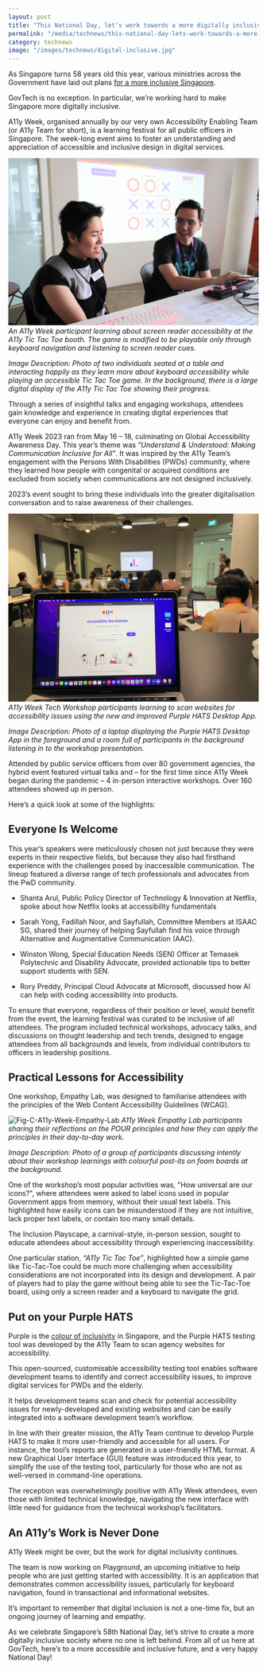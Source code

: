 ```yaml
---
layout: post
title: "This National Day, let’s work towards a more digitally inclusive Singapore"
permalink: "/media/technews/this-national-day-lets-work-towards-a-more-digitally-inclusive-singapore"
category: technews
image: "/images/technews/digital-inclusive.jpg"
---
```


As Singapore turns 58 years old this year, various ministries across the Government have laid out plans [for a more inclusive Singapore](https://www.straitstimes.com/singapore/politics/ministries-outline-plans-for-more-inclusive-singapore-sustainable-finances-and-access-to-justice).

GovTech is no exception. In particular, we’re working hard to make Singapore more digitally inclusive. 

A11y Week, organised annually by our very own Accessibility Enabling Team (or A11y Team for short), is a learning festival for all public officers in Singapore. The week-long event aims to foster an understanding and appreciation of accessible and inclusive design in digital services.

![Fig-A-A11y-Week-participant](/images/technews/Fig-A-A11y-Week-participant.JPG)
*An A11y Week participant learning about screen reader accessibility at the A11y Tic Tac Toe booth. The game is modified to be playable only through keyboard navigation and listening to screen reader cues.*

*Image Description: Photo of two individuals seated at a table and interacting happily as they learn more about keyboard accessibility while playing an accessible Tic Tac Toe game. In the background, there is a large digital display of the A11y Tic Tac Toe showing their progress.*

Through a series of insightful talks and engaging workshops, attendees gain knowledge and experience in creating digital experiences that everyone can enjoy and benefit from.

A11y Week 2023 ran from May 16 – 18, culminating on Global Accessibility Awareness Day. This year’s theme was *"Understand & Understood: Making Communication Inclusive for All"*. It was inspired by the A11y Team’s engagement with the Persons With Disabilities (PWDs) community, where they learned how people with congenital or acquired conditions are excluded from society when communications are not designed inclusively.

2023’s event sought to bring these individuals into the greater digitalisation conversation and to raise awareness of their challenges.

![Fig-B-A11y-Week-Tech-Workshop](/images/technews/Fig-B-A11y-Week-Tech-Workshop.JPG)
*A11y Week Tech Workshop participants learning to scan websites for accessibility issues using the new and improved Purple HATS Desktop App.*

*Image Description: Photo of a laptop displaying the Purple HATS Desktop App in the foreground and a room full of participants in the background listening in to the workshop presentation.*

Attended by public service officers from over 80 government agencies, the hybrid event featured virtual talks and – for the first time since A11y Week began during the pandemic – 4 in-person interactive workshops. Over 160 attendees showed up in person.

Here’s a quick look at some of the highlights:

## Everyone Is Welcome

This year’s speakers were meticulously chosen not just because they were experts in their respective fields, but because they also had firsthand experience with the challenges posed by inaccessible communication. The lineup featured a diverse range of tech professionals and advocates from the PwD community.

* Shanta Arul, Public Policy Director of Technology & Innovation at Netflix, spoke about how Netflix looks at accessibility fundamentals

*	Sarah Yong, Fadillah Noor, and Sayfullah, Committee Members at ISAAC SG, shared their journey of helping Sayfullah find his voice through Alternative and Augmentative Communication (AAC).

*	Winston Wong, Special Education Needs (SEN) Officer at Temasek Polytechnic and Disability Advocate, provided actionable tips to better support students with SEN.

*	Rory Preddy, Principal Cloud Advocate at Microsoft, discussed how AI can help with coding accessibility into products.

To ensure that everyone, regardless of their position or level, would benefit from the event, the learning festival was curated to be inclusive of all attendees. The program included technical workshops, advocacy talks, and discussions on thought leadership and tech trends, designed to engage attendees from all backgrounds and levels, from individual contributors to officers in leadership positions.

## Practical Lessons for Accessibility 

One workshop, Empathy Lab, was designed to familiarise attendees with the principles of the Web Content Accessibility Guidelines (WCAG).

![Fig-C-A11y-Week-Empathy-Lab](/images/technews/Fig-C-A11y-Week-Empathy-Lab.png)
*A11y Week Empathy Lab participants sharing their reflections on the POUR principles and how they can apply the principles in their day-to-day work.*

*Image Description: Photo of a group of participants discussing intently about their workshop learnings with colourful post-its on foam boards at the background.*

One of the workshop’s most popular activities was, "How universal are our icons?", where attendees were asked to label icons used in popular Government apps from memory, without their usual text labels. This highlighted how easily icons can be misunderstood if they are not intuitive, lack proper text labels, or contain too many small details.

The Inclusion Playscape, a carnival-style, in-person session, sought to educate attendees about accessibility through experiencing inaccessibility.

One particular station, *“A11y Tic Tac Toe”*, highlighted how a simple game like Tic-Tac-Toe could be much more challenging when accessibility considerations are not incorporated into its design and development. A pair of players had to play the game without being able to see the Tic-Tac-Toe board, using only a screen reader and a keyboard to navigate the grid.

## Put on your Purple HATS

Purple is the [colour of inclusivity](https://www.purpleparade.sg/) in Singapore, and the Purple HATS testing tool was developed by the A11y Team to scan agency websites for accessibility.

This open-sourced, customisable accessibility testing tool enables software development teams to identify and correct accessibility issues, to improve digital services for PWDs and the elderly. 

It helps development teams scan and check for potential accessibility issues for newly-developed and existing websites and can be easily integrated into a software development team’s workflow. 

In line with their greater mission, the A11y Team continue to develop Purple HATS to make it more user-friendly and accessible for all users. For instance, the tool’s reports are generated in a user-friendly HTML format. A new Graphical User Interface (GUI) feature was introduced this year, to simplify the use of the testing tool, particularly for those who are not as well-versed in command-line operations. 

The reception was overwhelmingly positive with A11y Week attendees, even those with limited technical knowledge, navigating the new interface with little need for guidance from the technical workshop’s facilitators. 

## An A11y’s Work is Never Done 

A11y Week might be over, but the work for digital inclusivity continues. 

The team is now working on Playground, an upcoming initiative to help people who are just getting started with accessibility. It is an application that demonstrates common accessibility issues, particularly for keyboard navigation, found in transactional and informational websites. 

It’s important to remember that digital inclusion is not a one-time fix, but an ongoing journey of learning and empathy.

As we celebrate Singapore’s 58th National Day, let’s strive to create a more digitally inclusive society where no one is left behind. From all of us here at GovTech, here’s to a more accessible and inclusive future, and a very happy National Day!

